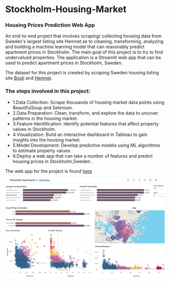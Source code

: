 # Stockholm-Housing-Market
### Housing Prices Prediction Web App
An end-to-end project that involves scraping/ collecting housing data from Sweden's largest listing site Hemnet.se to cleaning, transforming, analyzing and building a machine learning model that can reasonably predict apartment prices in Stockholm. The main goal of this project is to try to find undervalued properties.
The application is a Streamlit web app that can be used to predict apartment prices in Stockholm, Sweden.

The dataset for this project is created by scraping Sweden housing listing site [Booli](https://www.booli.se/) and [Hemnet](https://www.hemnet.se/).



### The steps involved in this project:

* 1.Data Collection: Scrape thousands of housing market data points using BeautifulSoup and Selenium.
* 2.Data Preparation: Clean, transform, and explore the data to uncover patterns in the housing market.
* 3.Feature Identification: Identify potential features that affect property values in Stockholm.
* 4.Visualization: Build an interactive dashboard in Tableau to gain insights into the housing market.
* 5.Model Development: Develop predictive models using ML algorithms to estimate property values.
* 6.Deploy a web app that can take a number of features and predict housing prices in Stockholm,Sweden .

The web app for the project is found [here](https://stockholmhousingmarket.streamlit.app/)

![Alt text](apartments.png)
